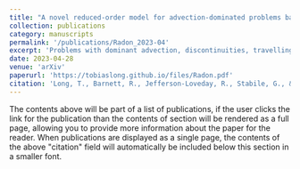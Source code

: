 ```yaml
---
title: "A novel reduced-order model for advection-dominated problems based on Radon-Cumulative-Distribution Transform"
collection: publications
category: manuscripts
permalink: '/publications/Radon_2023-04'
excerpt: 'Problems with dominant advection, discontinuities, travelling features, or shape variations are widespread in computational mechanics. However, classical linear model reduction and interpolation methods typically fail to reproduce even relatively small parameter variations, making the reduced models inefficient and inaccurate. This work proposes a model order reduction approach based on the <i> Radon-Cumulative-Distribution transform </i> (RCDT). We demonstrate numerically that this non-linear transformation can overcome some limitations of standard proper orthogonal decomposition (POD) reconstructions and is capable of interpolating accurately some advection-dominated phenomena, although it may introduce artefacts due to the discrete forward and inverse transform. The method is tested on various test cases coming from both manufactured examples and fluid dynamics problems. '
date: 2023-04-28
venue: 'arXiv'
paperurl: 'https://tobiaslong.github.io/files/Radon.pdf'
citation: 'Long, T., Barnett, R., Jefferson-Loveday, R., Stabile, G., & Icardi, M. (2023). A novel reduced-order model for advection-dominated problems based on Radon-Cumulative-Distribution Transform. <i> arXiv preprint arXiv:2304.14883 </i>.'
---
```


The contents above will be part of a list of publications, if the user clicks the link for the publication than the contents of section will be rendered as a full page, allowing you to provide more information about the paper for the reader. When publications are displayed as a single page, the contents of the above "citation" field will automatically be included below this section in a smaller font.
